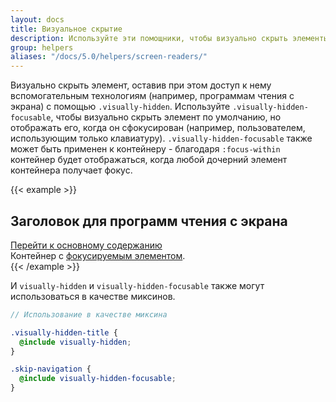 ```yaml
---
layout: docs
title: Визуальное скрытие
description: Используйте эти помощники, чтобы визуально скрыть элементы, но сделать их доступными для вспомогательных технологий.
group: helpers
aliases: "/docs/5.0/helpers/screen-readers/"
---
```


Визуально скрыть элемент, оставив при этом доступ к нему вспомогательным технологиям (например, программам чтения с экрана) с помощью `.visually-hidden`. Используйте `.visually-hidden-focusable`, чтобы визуально скрыть элемент по умолчанию, но отображать его, когда он сфокусирован (например, пользователем, использующим только клавиатуру). `.visually-hidden-focusable` также может быть применен к контейнеру - благодаря `:focus-within` контейнер будет отображаться, когда любой дочерний элемент контейнера получает фокус.

{{< example >}}
<h2 class="visually-hidden">Заголовок для программ чтения с экрана</h2>
<a class="visually-hidden-focusable" href="#content">Перейти к основному содержанию</a>
<div class="visually-hidden-focusable">Контейнер с <a href="#">фокусируемым элементом</a>.</div>
{{< /example >}}

И `visually-hidden` и `visually-hidden-focusable` также могут использоваться в качестве миксинов.

```scss
// Использование в качестве миксина

.visually-hidden-title {
  @include visually-hidden;
}

.skip-navigation {
  @include visually-hidden-focusable;
}
```
